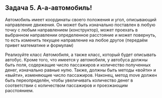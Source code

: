 ## Задача 5. А-а-автомобиль!
Автомобиль имеет координаты своего положения и угол, описывающий направление 
движения. Он может быть изначально поставлен в любую точку с любым направлением 
(конструктор), может проехать в выбранном направлении определенное расстояние и 
может повернуть, то есть изменить текущее направление на любое другое 
(передаём привет математике и формулам)

Реализуйте класс Автомобиля, а также класс, который будет описывать автобус. 
Кроме того, что имеется у автомобиля, у автобуса должны быть поля, содержащие 
число пассажиров и количество полученных денег, изначально равные нулю. Также, 
должны быть методы «войти» и «выйти», изменяющие число пассажиров. Наконец, метод 
move должен быть переопределён, чтобы увеличивать количество денег в соответствии 
с количеством пассажиров и проезжающим расстоянием.


